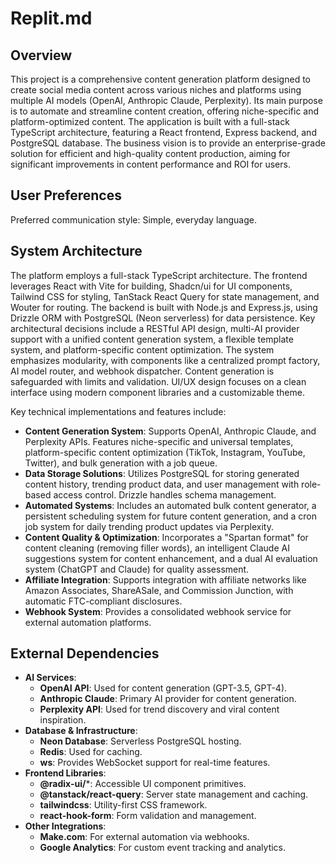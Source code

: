 # Replit.md

## Overview

This project is a comprehensive content generation platform designed to create social media content across various niches and platforms using multiple AI models (OpenAI, Anthropic Claude, Perplexity). Its main purpose is to automate and streamline content creation, offering niche-specific and platform-optimized content. The application is built with a full-stack TypeScript architecture, featuring a React frontend, Express backend, and PostgreSQL database. The business vision is to provide an enterprise-grade solution for efficient and high-quality content production, aiming for significant improvements in content performance and ROI for users.

## User Preferences

Preferred communication style: Simple, everyday language.

## System Architecture

The platform employs a full-stack TypeScript architecture. The frontend leverages React with Vite for building, Shadcn/ui for UI components, Tailwind CSS for styling, TanStack React Query for state management, and Wouter for routing. The backend is built with Node.js and Express.js, using Drizzle ORM with PostgreSQL (Neon serverless) for data persistence. Key architectural decisions include a RESTful API design, multi-AI provider support with a unified content generation system, a flexible template system, and platform-specific content optimization. The system emphasizes modularity, with components like a centralized prompt factory, AI model router, and webhook dispatcher. Content generation is safeguarded with limits and validation. UI/UX design focuses on a clean interface using modern component libraries and a customizable theme.

Key technical implementations and features include:
- **Content Generation System**: Supports OpenAI, Anthropic Claude, and Perplexity APIs. Features niche-specific and universal templates, platform-specific content optimization (TikTok, Instagram, YouTube, Twitter), and bulk generation with a job queue.
- **Data Storage Solutions**: Utilizes PostgreSQL for storing generated content history, trending product data, and user management with role-based access control. Drizzle handles schema management.
- **Automated Systems**: Includes an automated bulk content generator, a persistent scheduling system for future content generation, and a cron job system for daily trending product updates via Perplexity.
- **Content Quality & Optimization**: Incorporates a "Spartan format" for content cleaning (removing filler words), an intelligent Claude AI suggestions system for content enhancement, and a dual AI evaluation system (ChatGPT and Claude) for quality assessment.
- **Affiliate Integration**: Supports integration with affiliate networks like Amazon Associates, ShareASale, and Commission Junction, with automatic FTC-compliant disclosures.
- **Webhook System**: Provides a consolidated webhook service for external automation platforms.

## External Dependencies

- **AI Services**:
    - **OpenAI API**: Used for content generation (GPT-3.5, GPT-4).
    - **Anthropic Claude**: Primary AI provider for content generation.
    - **Perplexity API**: Used for trend discovery and viral content inspiration.
- **Database & Infrastructure**:
    - **Neon Database**: Serverless PostgreSQL hosting.
    - **Redis**: Used for caching.
    - **ws**: Provides WebSocket support for real-time features.
- **Frontend Libraries**:
    - **@radix-ui/***: Accessible UI component primitives.
    - **@tanstack/react-query**: Server state management and caching.
    - **tailwindcss**: Utility-first CSS framework.
    - **react-hook-form**: Form validation and management.
- **Other Integrations**:
    - **Make.com**: For external automation via webhooks.
    - **Google Analytics**: For custom event tracking and analytics.
```